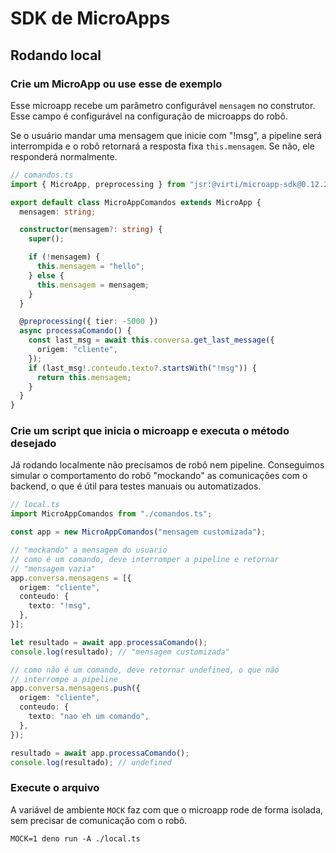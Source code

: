 # SDK de MicroApps

## Rodando local

### Crie um MicroApp ou use esse de exemplo

Esse microapp recebe um parâmetro configurável `mensagem` no construtor. Esse campo é configurável na configuração de microapps do robô.

Se o usuário mandar uma mensagem que inicie com "!msg", a pipeline será interrompida e o robô retornará a resposta fixa `this.mensagem`.
Se não, ele responderá normalmente.

```typescript
// comandos.ts
import { MicroApp, preprocessing } from "jsr:@virti/microapp-sdk@0.12.2";

export default class MicroAppComandos extends MicroApp {
  mensagem: string;

  constructor(mensagem?: string) {
    super();

    if (!mensagem) {
      this.mensagem = "hello";
    } else {
      this.mensagem = mensagem;
    }
  }

  @preprocessing({ tier: -5000 })
  async processaComando() {
    const last_msg = await this.conversa.get_last_message({
      origem: "cliente",
    });
    if (last_msg!.conteudo.texto?.startsWith("!msg")) {
      return this.mensagem;
    }
  }
}
```

### Crie um script que inicia o microapp e executa o método desejado

Já rodando localmente não precisamos de robô nem pipeline.
Conseguimos simular o comportamento do robô "mockando" as comunicações com o backend, o que é útil para testes manuais ou automatizados.

```typescript
// local.ts
import MicroAppComandos from "./comandos.ts";

const app = new MicroAppComandos("mensagem customizada");

// "mockando" a mensagem do usuario
// como é um comando, deve interromper a pipeline e retornar
// "mensagem vazia"
app.conversa.mensagens = [{
  origem: "cliente",
  conteudo: {
    texto: "!msg",
  },
}];

let resultado = await app.processaComando();
console.log(resultado); // "mensagem customizada"

// como não é um comando, deve retornar undefined, o que não
// interrompe a pipeline
app.conversa.mensagens.push({
  origem: "cliente",
  conteudo: {
    texto: "nao eh um comando",
  },
});

resultado = await app.processaComando();
console.log(resultado); // undefined
```

### Execute o arquivo

A variável de ambiente `MOCK` faz com que o microapp rode de forma isolada, sem precisar de comunicação com o robô.

```shell
MOCK=1 deno run -A ./local.ts
```
